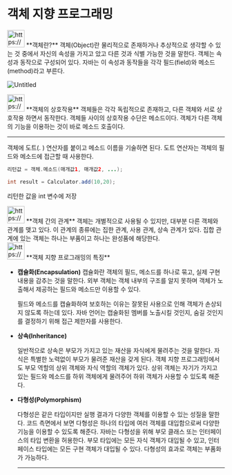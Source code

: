 # 객체 지향 프로그래밍

<aside>
<img src="https://www.notion.so/icons/archive_gray.svg" alt="https://www.notion.so/icons/archive_gray.svg" width="40px" /> **객체란?**
객체(Object)란 물리적으로 존재하거나 추상적으로 생각할 수 있는 것 중에서 자신의 속성을
가지고 았고 다른 것과 식별 가능한 것을 말한다. 객체는 속성과 동작으로 구성되어 있다. 자바는 이 속성과 동작들을 각각 필드(field)와  메소드(method)라고 부른다.

</aside>

![Untitled](%E1%84%80%E1%85%A2%E1%86%A8%E1%84%8E%E1%85%A6%20%E1%84%8C%E1%85%B5%E1%84%92%E1%85%A3%E1%86%BC%20%E1%84%91%E1%85%B3%E1%84%85%E1%85%A9%E1%84%80%E1%85%B3%E1%84%85%E1%85%A2%E1%84%86%E1%85%B5%E1%86%BC%20928da286288d47169c27345ff7b0e731/Untitled.png)

<aside>
<img src="https://www.notion.so/icons/sync_gray.svg" alt="https://www.notion.so/icons/sync_gray.svg" width="40px" /> **객체의 상호작용**
객체들은 각각 독립적으로 존재하고, 다른 객체와 서로 상호작용 하면서 동작한다. 객체들 사이의 상호작용 수단은 메소드이다. 객체가 다른 객체의 기능을 이용하는 것이 바로 메소드 호출이다.

---

객체에 도트(. ) 연산자를 붙이고 메소드 이름을 기술하면 된다. 도트 연산자는 객체의 필드와 메소드에 접근할 때 사용한다.

```java
리턴값 = 객체.메소드(매개값1, 매개값2, ...);
```

```java
int result = Calculator.add(10,20);
```

리턴한 값을 int 변수에 저장

</aside>

<aside>
<img src="https://www.notion.so/icons/expand_gray.svg" alt="https://www.notion.so/icons/expand_gray.svg" width="40px" /> **객체 간의 관계**
객체는 개별적으로 사용될 수 있지만, 대부분 다른 객체와 관계를 맺고 있다. 이 관계의 종류에는 집한 관계, 사용 관계, 상속 관계가 있다. 집합 관계에 있는 객체는 하나는 부품이고 하나는 완성품에 해당한다.

</aside>

<aside>
<img src="https://www.notion.so/icons/transfers_gray.svg" alt="https://www.notion.so/icons/transfers_gray.svg" width="40px" /> **객체 지향 프로그래밍의 특징**

- **캡슐화(Encapsulation)**
캡슐화란 객체의 필드, 메소드를 하나로 묶고, 실제 구현 내용을 감추는 것을 말한다. 외부 객체는 객체 내부의 구조를 알지 못하며 객체가 노출해서 제공하는 필드와 메소드만 이용할 수 있다.
    
    필드와 메소드를 캡슐화하여 보호하는 이유는 잘못된 사용으로 인해 객체가 손상되지 않도록 하는데 있다. 자바 언어는 캡술화된 멤버를 노출시킬 것인지, 숨길 것인지를 결정하기 위해 접근 제한자를 사용한다.
    
- **상속(Inheritance)**
    
    일반적으로 상속은 부모가 가지고 있는 재산을 자식에게 물려주는 것을 말한다.  자식은 특별한 노력없이 부모가 물려준 재산을 갖게 된다. 객체 지향 프로그래밍에서도 부모 역할의 상위 객체와 자식 역할의 객체가 있다. 상위 객체는 자기가 가지고 있는 필드와 메소드를 하위 객체에게 물려주어 하위 객체가 사용할 수 있도록 해준다.
    
- **다형성(Polymorphism)**
    
    다형성은 같은 타입이지만 실행 결과가 다양한 객체를 이용할 수 있는 성질을 말한다. 코드 측면에서 보면 다형성은 하나의 타입에 여러 객체를 대입함으로써 다양한 기능을 이용할 수 있도록 해준다. 자바는 다형성을 위해 부모 클래스 또는 인터페이스의 타입 변환을 허용한다. 부모 타입에는 모든 자식 객체가 대입될 수 있고, 인터페이스 타입에는 모든 구현 객체가 대입될 수 있다. 다형성의 효과로 객체는 부품화가 가능하다. 
    ****
    
</aside>